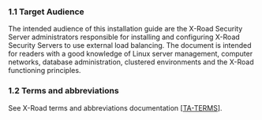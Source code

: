 ### 1.1 Target Audience

The intended audience of this installation guide are the X-Road Security Server administrators responsible for installing
and configuring X-Road Security Servers to use external load balancing. The document is intended for readers with a good
knowledge of Linux server management, computer networks, database administration, clustered environments and the X-Road
functioning principles.

### 1.2 Terms and abbreviations

See X-Road terms and abbreviations documentation \[[TA-TERMS](#Ref_TERMS)\].